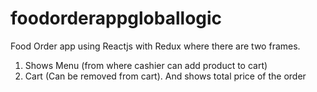 # foodorderappgloballogic
Food Order app using Reactjs with Redux where there are two frames.
1. Shows Menu (from where cashier can add product to cart)
2. Cart (Can be removed from cart). And shows total price of the order
